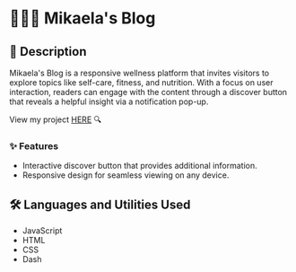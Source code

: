 # 🧘🏻‍♀️ Mikaela's Blog

## 📝 Description
Mikaela's Blog is a responsive wellness platform that invites visitors to explore topics like self-care, fitness, and nutrition. With a focus on user interaction, readers can engage with the content through a discover button that reveals a helpful insight via a notification pop-up.

View my project [HERE](https://mikaebal.github.io/responsive-blog/) 🔍

### ✨ Features

- Interactive discover button that provides additional information.
- Responsive design for seamless viewing on any device.

## 🛠️ Languages and Utilities Used

- JavaScript
- HTML
- CSS
- Dash
